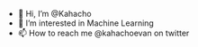 - 👋 Hi, I’m @Kahacho
- 👀 I’m interested in Machine Learning
- 📫 How to reach me @kahachoevan on twitter
<!---
Kahacho/Kahacho is a ✨ special ✨ repository because its `README.md` (this file) appears on your GitHub profile.
You can click the Preview link to take a look at your changes.
--->
